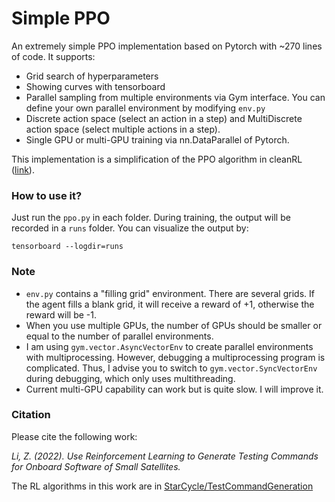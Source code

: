 # Simple PPO
An extremely simple PPO implementation based on Pytorch with ~270 lines of code. It supports:

 - Grid search of hyperparameters
 - Showing curves with tensorboard
 - Parallel sampling from multiple environments via Gym interface. You can define your own parallel environment by modifying `env.py`
 - Discrete action space (select an action in a step) and MultiDiscrete action space (select multiple actions in a step).
 - Single GPU or multi-GPU training via nn.DataParallel of Pytorch.

This implementation is a simplification of the PPO algorithm in cleanRL ([link](https://github.com/vwxyzjn/cleanrl)). 

### How to use it?

Just run the `ppo.py` in each folder. 
During training, the output will be recorded in a `runs` folder. You can visualize the output by:

    tensorboard --logdir=runs

### Note

 - `env.py` contains a "filling grid" environment. There are several grids. If the agent fills a blank grid, it will receive a reward of +1, otherwise the reward will be -1.
 - When you use multiple GPUs, the number of GPUs should be smaller or equal to the number of parallel environments.
 - I am using `gym.vector.AsyncVectorEnv` to create parallel environments with multiprocessing. However, debugging a  multiprocessing program is complicated. Thus, I advise you to switch to `gym.vector.SyncVectorEnv` during debugging, which only uses multithreading.
 - Current multi-GPU capability can work but is quite slow. I will improve it.

### Citation

Please cite the following work:

_Li, Z. (2022). Use Reinforcement Learning to Generate Testing Commands for Onboard Software of Small Satellites._

The RL algorithms in this work are in [StarCycle/TestCommandGeneration](https://github.com/StarCycle/TestCommandGeneration)

